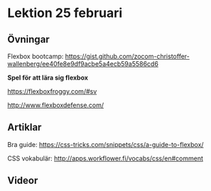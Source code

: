 # Lektion 25 februari

## Övningar

Flexbox bootcamp: https://gist.github.com/zocom-christoffer-wallenberg/ee40fe8e9df9acbe5a4ecb59a5586cd6

**Spel för att lära sig flexbox**

https://flexboxfroggy.com/#sv

http://www.flexboxdefense.com/

## Artiklar

Bra guide: https://css-tricks.com/snippets/css/a-guide-to-flexbox/

CSS vokabulär: http://apps.workflower.fi/vocabs/css/en#comment

## Videor